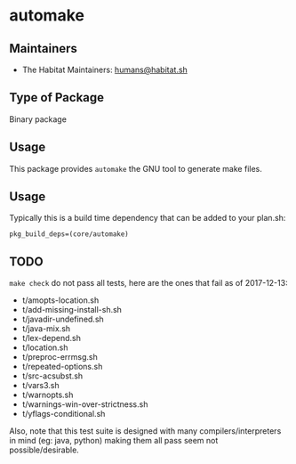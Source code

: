 # automake

## Maintainers

* The Habitat Maintainers: <humans@habitat.sh>

## Type of Package

Binary package

## Usage

This package provides `automake` the GNU tool to generate make files.

## Usage

Typically this is a build time dependency that can be added to your
plan.sh:

    pkg_build_deps=(core/automake)

## TODO

`make check` do not pass all tests, here are the ones that fail as of 2017-12-13:

* t/amopts-location.sh
* t/add-missing-install-sh.sh
* t/javadir-undefined.sh
* t/java-mix.sh
* t/lex-depend.sh
* t/location.sh
* t/preproc-errmsg.sh
* t/repeated-options.sh
* t/src-acsubst.sh
* t/vars3.sh
* t/warnopts.sh
* t/warnings-win-over-strictness.sh
* t/yflags-conditional.sh

Also, note that this test suite is designed with many compilers/interpreters in mind (eg: java, python)
making them all pass seem not possible/desirable.
